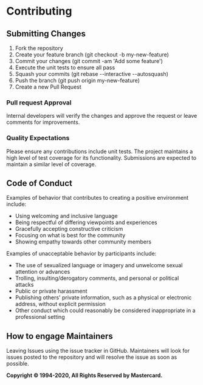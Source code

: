 # Contributing

## Submitting Changes
1. Fork the repository
2. Create your feature branch (git checkout -b my-new-feature)
3. Commit your changes (git commit -am 'Add some feature')
4. Execute the unit tests to ensure all pass
5. Squash your commits (git rebase --interactive --autosquash)
6. Push the branch (git push origin my-new-feature)
7. Create a new Pull Request

### Pull request Approval

Internal developers will verify the changes and approve the request or leave comments for improvements.

### Quality Expectations
Please ensure any contributions include unit tests. The project maintains a high level of test coverage for its functionality.
Submissions are expected to maintain a similar level of coverage.

## Code of Conduct

Examples of behavior that contributes to creating a positive environment
include:

* Using welcoming and inclusive language
* Being respectful of differing viewpoints and experiences
* Gracefully accepting constructive criticism
* Focusing on what is best for the community
* Showing empathy towards other community members

Examples of unacceptable behavior by participants include:

* The use of sexualized language or imagery and unwelcome sexual attention or
advances
* Trolling, insulting/derogatory comments, and personal or political attacks
* Public or private harassment
* Publishing others' private information, such as a physical or electronic
  address, without explicit permission
* Other conduct which could reasonably be considered inappropriate in a
  professional setting

## How to engage Maintainers
Leaving Issues using the issue tracker in GitHub.
Maintainers will look for issues posted to the repository and will resolve the issue as soon as possible.
  
  **Copyright © 1994-2020, All Rights Reserved by Mastercard.**